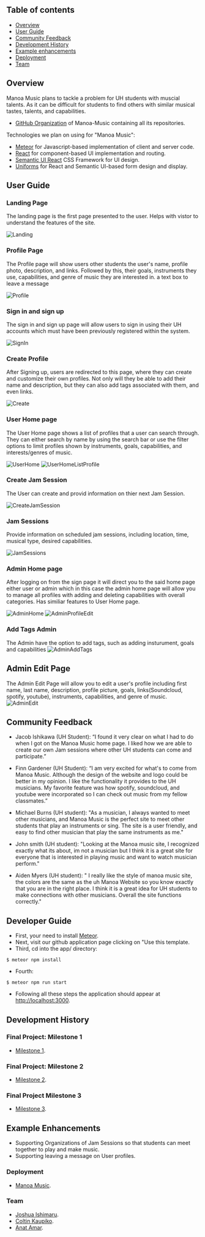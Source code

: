 ## Table of contents

* [Overview](#overview)
* [User Guide](#user-guide)
* [Community Feedback](#community-feedback)
* [Development History](#development-history)
* [Example enhancements](#example-enhancements)
* [Deployment](#deployment)
* [Team](#team)

## Overview

Manoa Music plans to tackle a problem for UH students with muscial talents. As it can be difficult for students to find others with similar musical tastes, talents, and capabilities. 

* [GitHub Organization](https://github.com/manoa-music) of Manoa-Music containing all its repositories.

Technologies we plan on using for "Manoa Music":

* [Meteor](https://www.meteor.com/) for Javascript-based implementation of client and server code.
* [React](https://reactjs.org/) for component-based UI implementation and routing.
* [Semantic UI React](https://react.semantic-ui.com/) CSS Framework for UI design.
* [Uniforms](https://uniforms.tools/) for React and Semantic UI-based form design and display.

## User Guide

### Landing Page

The landing page is the first page presented to the user. Helps with vistor to understand the features of the site. 

![Landing](/images/LandingM3.PNG)

### Profile Page

The Profile page will show users other students the user's name, profile photo, description, and links. Followed by this, their goals, instruments they use, capabilities, and genre of music they are interested in. a text box to leave a message

![Profile](/images/profilePageList.png)

### Sign in and sign up

The sign in and sign up page will allow users to sign in using their UH accounts which must have been previously registered within the system. 

![SignIn](/images/signinmockup1.png)

### Create Profile

After Signing up, users are redirected to this page, where they can create and customize their own profiles. Not only will they be able to add their name and description, but they can also add tags associated with them, and even links.

![Create](/images/CreateProfileM2.PNG)

### User Home page 

The User Home page shows a list of profiles that a user can search through. They can either search by name by using the search bar or use the filter options to limit profiles shown by instruments, goals, capabilities, and interests/genres of music.

![UserHome](/images/userHome.png)
![UserHomeListProfile](/images/listTheProfile.png)

### Create Jam Session
The User can create and provid information on thier next Jam Session.

![CreateJamSession](/images/createJamSession.png)


### Jam Sessions
Provide information on scheduled jam sessions, including location, time, musical type, desired capabilities.

![JamSessions](/images/ListJamSessions.png)

### Admin Home page

After logging on from the sign page it will direct you to the said home page either user or admin which in this case the admin home page will allow you to manage all profiles with adding and deleting capabilities with overall categories. Has similiar features to User Home page.

![AdminHome](/images/HomeAdmin.png)
![AdminProfileEdit](/images/listProfieAdmin.PNG)

### Add Tags Admin

The Admin have the option to add tags, such as adding insturument, goals and capabilities
![AdminAddTags](/images/AddTagsAdmin.png)

## Admin Edit Page

The Admin Edit Page will allow you to edit a user's profile including first name, last name, description, profile picture, goals, links(Soundcloud, spotify, youtube), instruments, capabilities, and genre of music. 
![AdminEdit](/images/AdminEditM2.png)

## Community Feedback

* Jacob Ishikawa (UH Student): “I found it very clear on what I had to do when I got on the Manoa Music home page. I liked how we are able to create our own Jam sessions where other UH students can come and participate.”

* Finn Gardener (UH Student): “I am very excited for what's to come from Manoa Music. Although the design of the website and logo could be better in my opinion. I like the functionality it provides to the UH musicians. My favorite feature was how spotify, soundcloud, and youtube were incorporated so I can check out music from my fellow classmates.” 

* Michael Burns (UH student): "As a musician, I always wanted to meet other musicians, and Manoa Music is the perfect site to meet other students that play an instruments or sing. The site is a user friendly, and easy to find other musician that play the same instruments as me." 

* John smith (UH student): "Looking at the Manoa music site, I recognized exactly what its about, im not a musician but I think it is a great site for everyone that is interested in playing music and want to watch musician perform."

*  Aiden Myers (UH student): " I really like the style of manoa music site, the colors are the same as the uh Manoa Website so you know exactly that you are in the right place. I think it is a great idea for UH students to make connections with other musicians. Overall the site functions correctly." 

## Developer Guide

* First, your need to install [Meteor](https://www.meteor.com/developers/install).
* Next, visit our github application page clicking on "Use this template.
* Third, cd into the app/ directory: 
```
$ meteor npm install
```
* Fourth:
```
$ meteor npm run start
```
* Following all these steps the application should appear at [http://localhost:3000]( http://localhost:3000).

## Development History

### Final Project: Milestone 1
* [Milestone 1](https://github.com/manoa-music/manoa-music/projects/1).

### Final Project: Milestone 2
* [Milestone 2](https://github.com/manoa-music/manoa-music/projects/2).

### Final Project Milestone 3
* [Milestone 3](https://github.com/manoa-music/manoa-music/projects/3).

## Example Enhancements 
* Supporting Organizations of Jam Sessions so that students can meet together to play and make music.
* Supporting leaving a message on User profiles.

### Deployment
* [Manoa Music](http://165.232.137.11/#/).

### Team
* [Joshua Ishimaru](https://jishimaru2.github.io/).
* [Coltin Kaupiko](https://coltin-kai.github.io/).
* [Anat Amar](https://anatamar1.github.io/).
